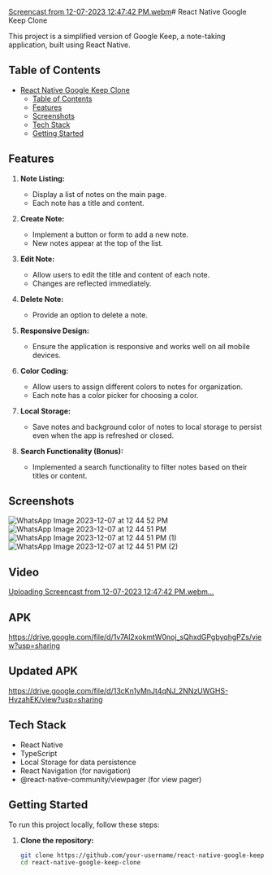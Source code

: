 [Screencast from 12-07-2023 12:47:42 PM.webm](https://github.com/shreya-mishra/google-keep/assets/61110378/14783650-b60c-45ef-8db2-a15666629a71)# React Native Google Keep Clone

This project is a simplified version of Google Keep, a note-taking application, built using React Native.

## Table of Contents

- [React Native Google Keep Clone](#react-native-google-keep-clone)
  - [Table of Contents](#table-of-contents)
  - [Features](#features)
  - [Screenshots](#screenshots)
  - [Tech Stack](#tech-stack)
  - [Getting Started](#getting-started)

## Features

1. **Note Listing:**
   - Display a list of notes on the main page.
   - Each note has a title and content.

2. **Create Note:**
   - Implement a button or form to add a new note.
   - New notes appear at the top of the list.

3. **Edit Note:**
   - Allow users to edit the title and content of each note.
   - Changes are reflected immediately.

4. **Delete Note:**
   - Provide an option to delete a note.

5. **Responsive Design:**
   - Ensure the application is responsive and works well on all mobile devices.

6. **Color Coding:**
   - Allow users to assign different colors to notes for organization.
   - Each note has a color picker for choosing a color.

7. **Local Storage:**
   - Save notes and background color of notes to local storage to persist even when the app is refreshed or closed.

8. **Search Functionality (Bonus):**
   - Implemented a search functionality to filter notes based on their titles or content.

## Screenshots
![WhatsApp Image 2023-12-07 at 12 44 52 PM](https://github.com/shreya-mishra/google-keep/assets/61110378/bb184008-bef8-431e-a549-02e13d9f6eea)
![WhatsApp Image 2023-12-07 at 12 44 51 PM](https://github.com/shreya-mishra/google-keep/assets/61110378/50fb2888-c61b-4112-bcfc-4e84805e76c6)
![WhatsApp Image 2023-12-07 at 12 44 51 PM (1)](https://github.com/shreya-mishra/google-keep/assets/61110378/1946f03f-5443-4461-9e58-7846f3e991f9)
![WhatsApp Image 2023-12-07 at 12 44 51 PM (2)](https://github.com/shreya-mishra/google-keep/assets/61110378/8a313bea-1ccd-4d06-a7e7-8ee650aa15ab)

## Video

[Uploading Screencast from 12-07-2023 12:47:42 PM.webm…]()

## APK
https://drive.google.com/file/d/1v7Al2xokmtW0noj_sQhxdGPgbyqhgPZs/view?usp=sharing

## Updated APK
https://drive.google.com/file/d/13cKn1yMnJt4qNJ_2NNzUWGHS-HvzahEK/view?usp=sharing

## Tech Stack

- React Native
- TypeScript
- Local Storage for data persistence
- React Navigation (for navigation)
- @react-native-community/viewpager (for view pager)

## Getting Started

To run this project locally, follow these steps:

1. **Clone the repository:**

   ```bash
   git clone https://github.com/your-username/react-native-google-keep-clone.git
   cd react-native-google-keep-clone
